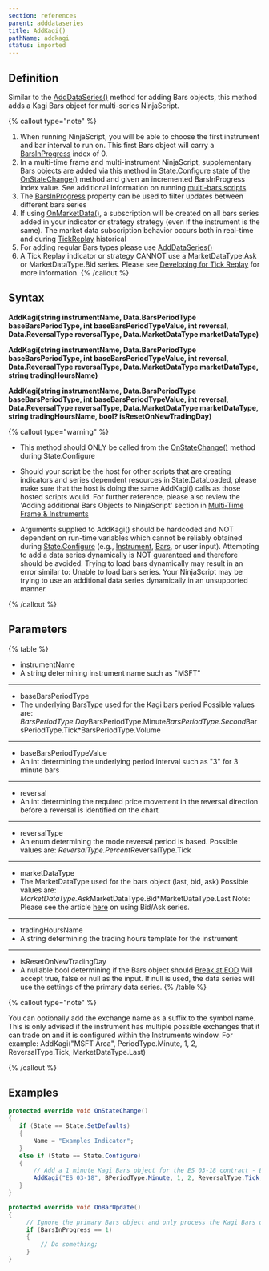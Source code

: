 ```yaml
---
section: references
parent: adddataseries
title: AddKagi()
pathName: addkagi
status: imported
---
```


## Definition

Similar to the [AddDataSeries()](adddataseries) method for adding Bars objects, this method adds a Kagi Bars object for multi-series NinjaScript.

{% callout type="note" %}

1. When running NinjaScript, you will be able to choose the first instrument and bar interval to run on. This first Bars object will carry a [BarsInProgress](barsinprogress) index of 0.
2. In a multi-time frame and multi-instrument NinjaScript, supplementary Bars objects are added via this method in State.Configure state of the [OnStateChange()](onstatechange) method and given an incremented BarsInProgress index value. See additional information on running [multi-bars scripts](multi_time_frame_instruments.md).
3. The [BarsInProgress](barsinprogress) property can be used to filter updates between different bars series
4. If using [OnMarketData()](onmarketdata), a subscription will be created on all bars series added in your indicator or strategy strategy (even if the instrument is the same).  The market data subscription behavior occurs both in real-time and during [TickReplay](developing_for_tick_replay.md) historical
5. For adding regular Bars types please use [AddDataSeries()](adddataseries)
6. A Tick Replay indicator or strategy CANNOT use a MarketDataType.Ask or MarketDataType.Bid series.  Please see [Developing for Tick Replay](developing_for_tick_replay.md) for more information.
{% /callout %}

## Syntax

**AddKagi(string instrumentName, Data.BarsPeriodType baseBarsPeriodType, int baseBarsPeriodTypeValue, int reversal, Data.ReversalType reversalType, Data.MarketDataType marketDataType)**

**AddKagi(string instrumentName, Data.BarsPeriodType baseBarsPeriodType, int baseBarsPeriodTypeValue, int reversal, Data.ReversalType reversalType, Data.MarketDataType marketDataType, string tradingHoursName)**

**AddKagi(string instrumentName, Data.BarsPeriodType baseBarsPeriodType, int baseBarsPeriodTypeValue, int reversal, Data.ReversalType reversalType, Data.MarketDataType marketDataType, string tradingHoursName, bool? isResetOnNewTradingDay)**

{% callout type="warning" %}

* This method should ONLY be called from the [OnStateChange()](onstatechange) method during State.Configure

* Should your script be the host for other scripts that are creating indicators and series dependent resources in State.DataLoaded, please make sure that the host is doing the same AddKagi() calls as those hosted scripts would. For further reference, please also review the 'Adding additional Bars Objects to NinjaScript' section in [Multi-Time Frame & Instruments](multi_time_frame_instruments.md)

* Arguments supplied to AddKagi() should be hardcoded and NOT dependent on run-time variables which cannot be reliably obtained during [State.Configure](state) (e.g., [Instrument](instrument), [Bars](bars), or user input).  Attempting to add a data series dynamically is NOT guaranteed and therefore should be avoided.  Trying to load bars dynamically may result in an error similar to: Unable to load bars series. Your NinjaScript may be trying to use an additional data series dynamically in an unsupported manner.

{% /callout %}

## Parameters

{% table %}

* instrumentName
* A string determining instrument name such as "MSFT"

---

* baseBarsPeriodType
* The underlying BarsType used for the Kagi bars period
Possible values are:
*BarsPeriodType.Day*BarsPeriodType.Minute*BarsPeriodType.Second*BarsPeriodType.Tick*BarsPeriodType.Volume

---

* baseBarsPeriodTypeValue
* An int determining the underlying period interval such as "3" for 3 minute bars

---

* reversal
* An int determining the required price movement in the reversal direction before a reversal is identified on the chart

---

* reversalType
* An enum determining the mode reversal period is based.
Possible values are:
*ReversalType.Percent*ReversalType.Tick

---

* marketDataType
* The MarketDataType used for the bars object (last, bid, ask)
Possible values are:
*MarketDataType.Ask*MarketDataType.Bid*MarketDataType.Last
Note: Please see the article [here](using_historical_bid_ask_serie) on using Bid/Ask series.

---

* tradingHoursName
* A string determining the trading hours template for the instrument

---

* isResetOnNewTradingDay
* A nullable bool determining if the Bars object should [Break at EOD](break_at_eod)
Will accept true, false or null as the input.  If null is used, the data series will use the settings of the primary data series.
{% /table %}

{% callout type="note" %}

You can optionally add the exchange name as a suffix to the symbol name. This is only advised if the instrument has multiple possible exchanges that it can trade on and it is configured within the Instruments window. For example: AddKagi("MSFT Arca", PeriodType.Minute, 1, 2, ReversalType.Tick, MarketDataType.Last)

{% /callout %}

## Examples

```csharp
protected override void OnStateChange()
{
   if (State == State.SetDefaults)
   {
       Name = "Examples Indicator";            
   }
   else if (State == State.Configure)
   {
       // Add a 1 minute Kagi Bars object for the ES 03-18 contract - BarsInProgress index = 1 
       AddKagi("ES 03-18", BPeriodType.Minute, 1, 2, ReversalType.Tick, MarketDataType.Last);
   }
} 

protected override void OnBarUpdate() 
{ 
     // Ignore the primary Bars object and only process the Kagi Bars object 
     if (BarsInProgress == 1)
     {
         // Do something;
     }
}
```
